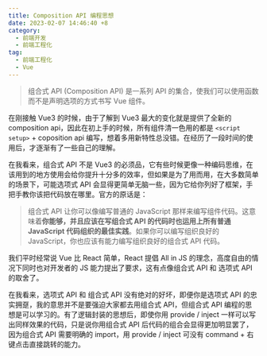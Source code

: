 ```yaml
---
title: Composition API 编程思想
date: 2023-02-07 14:46:40 +8
category:
  - 前端开发
  - 前端工程化
tag:
  - 前端工程化
  - Vue
---
```


> 组合式 API (Composition API) 是一系列 API 的集合，使我们可以使用函数而不是声明选项的方式书写 Vue 组件。

在刚接触 Vue3 的时候，由于了解到 Vue3 最大的变化就是提供了全新的 composition api，因此在初上手的时候，所有组件清一色用的都是 `<script setup>` + coposition api 编写，想着多用新特性总没错。在经历了一段时间的使用后，才逐渐有了一些自己的理解。

在我看来，组合式 API 不是 Vue3 的必须品，它有些时候更像一种编码思维，在该用到的地方使用会给你提升十分多的效率，但如果是为了用而用，在大多数简单的场景下，可能选项式 API 会显得更简单无脑一些，因为它给你列好了框架，手把手教你该把代码放在哪里。官方的原话是：

> 组合式 API 让你可以像编写普通的 JavaScript 那样来编写组件代码。这意味着**你能够，并且应该在写组合式 API 的代码时也运用上所有普通 JavaScript 代码组织的最佳实践**。如果你可以编写组织良好的 JavaScript，你也应该有能力编写组织良好的组合式 API 代码。

我们平时经常说 Vue 比 React 简单，React 提倡 All in JS 的理念，高度自由的情况下同时也对开发者的 JS 能力提出了要求，这有点像组合式 API 和 选项式 API 的取舍了。

在我看来，选项式 API 和 组合式 API 没有绝对的好坏，即便你是选项式 API 的忠实拥趸，我的意思并不是要强迫大家都去用组合式 API，但组合式 API 编程的思想是可以学习的。有了逻辑封装的思想后，即使你用 provide / inject 一样可以写出同样效果的代码，只是说你用组合式 API 后代码的组合会显得更加明显罢了，因为组合式 API 需要明确的 import，用 provide / inject 可没有 command + 右键点击直接跳转的能力。
